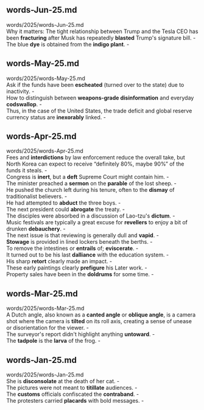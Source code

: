 ## words-Jun-25.md ##  
words/2025/words-Jun-25.md  
Why it matters: The tight relationship between Trump and the Tesla CEO has been **fracturing** after Musk has repeatedly **blasted** Trump's signature bill. -  
The blue **dye** is obtained from the **indigo plant**. -  

## words-May-25.md ##  
words/2025/words-May-25.md  
Ask if the funds have been **escheated** (turned over to the state) due to inactivity. -  
How to distinguish between **weapons-grade disinformation** and everyday **codswallop**. -  
Thus, in the case of the United States, the trade deficit and global reserve currency status are **inexorably** linked. -  

## words-Apr-25.md ##  
words/2025/words-Apr-25.md  
Fees and **interdictions** by law enforcement reduce the overall take, but North Korea can expect to receive “definitely 80%, maybe 90%” of the funds it steals. -  
Congress is **inert**, but a **deft** Supreme Court might contain him. -  
The minister preached a **sermon** on the **parable** of the lost sheep. -  
He pushed the church left during his tenure, often to the **dismay** of traditionalist believers. -  
He had attempted to **abduct** the three boys. -  
The next president could **abrogate** the treaty. -  
The disciples were absorbed in a discussion of Lao-tzu's **dictum**. -  
Music festivals are typically a great excuse for **revellers** to enjoy a bit of drunken **debauchery**. -  
The next issue is that reviewing is generally dull and **vapid**. -  
**Stowage** is provided in lined lockers beneath the berths. -  
To remove the intestines or **entrails** of; **eviscerate**. -  
It turned out to be his last **dalliance** with the education system. -  
His sharp **retort** clearly made an impact. -  
These early paintings clearly **prefigure** his Later work. -  
Property sales have been in the **doldrums** for some time. -  

## words-Mar-25.md ##  
words/2025/words-Mar-25.md  
A Dutch angle, also known as a **canted angle** or **oblique angle**, is a camera shot where the camera is **tilted** on its roll axis, creating a sense of unease or disorientation for the viewer. -  
The surveyor's report didn't highlight anything **untoward**. -  
The **tadpole** is the **larva** of the frog. -  

## words-Jan-25.md ##  
words/2025/words-Jan-25.md  
She is **disconsolate** at the death of her cat. -  
The pictures were not meant to **titillate** audiences. -  
The **customs** officials confiscated the **contraband**. -  
The protesters carried **placards** with bold messages. -  
